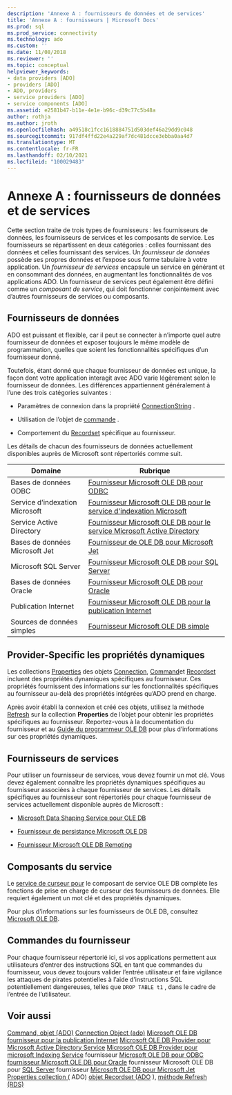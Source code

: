 ```yaml
---
description: 'Annexe A : fournisseurs de données et de services'
title: 'Annexe A : fournisseurs | Microsoft Docs'
ms.prod: sql
ms.prod_service: connectivity
ms.technology: ado
ms.custom: ''
ms.date: 11/08/2018
ms.reviewer: ''
ms.topic: conceptual
helpviewer_keywords:
- data providers [ADO]
- providers [ADO]
- ADO, providers
- service providers [ADO]
- service components [ADO]
ms.assetid: e2581b47-b11e-4e1e-b96c-d39c77c5b48a
author: rothja
ms.author: jroth
ms.openlocfilehash: a49518c1fcc1618884751d503def46a29dd9c048
ms.sourcegitcommit: 917df4ffd22e4a229af7dc481dcce3ebba0aa4d7
ms.translationtype: MT
ms.contentlocale: fr-FR
ms.lasthandoff: 02/10/2021
ms.locfileid: "100029483"
---
```

# <a name="appendix-a-data-and-service-providers"></a>Annexe A : fournisseurs de données et de services
Cette section traite de trois types de fournisseurs : les fournisseurs de données, les fournisseurs de services et les composants de service. Les fournisseurs se répartissent en deux catégories : celles fournissant des données et celles fournissant des services. Un *fournisseur de données* possède ses propres données et l’expose sous forme tabulaire à votre application. Un *fournisseur de services* encapsule un service en générant et en consommant des données, en augmentant les fonctionnalités de vos applications ADO. Un fournisseur de services peut également être défini comme un *composant de service*, qui doit fonctionner conjointement avec d’autres fournisseurs de services ou composants.

## <a name="data-providers"></a>Fournisseurs de données
 ADO est puissant et flexible, car il peut se connecter à n’importe quel autre fournisseur de données et exposer toujours le même modèle de programmation, quelles que soient les fonctionnalités spécifiques d’un fournisseur donné.

 Toutefois, étant donné que chaque fournisseur de données est unique, la façon dont votre application interagit avec ADO varie légèrement selon le fournisseur de données. Les différences appartiennent généralement à l’une des trois catégories suivantes :

-   Paramètres de connexion dans la propriété [ConnectionString](../../reference/ado-api/connectionstring-property-ado.md) .

-   Utilisation de l’objet de [commande](../../reference/ado-api/command-object-ado.md) .

-   Comportement du [Recordset](../../reference/ado-api/recordset-object-ado.md) spécifique au fournisseur.

 Les détails de chacun des fournisseurs de données actuellement disponibles auprès de Microsoft sont répertoriés comme suit.

|Domaine|Rubrique|
|----------|-----------|
|Bases de données ODBC|[Fournisseur Microsoft OLE DB pour ODBC](./microsoft-ole-db-provider-for-odbc.md)|
|Service d’indexation Microsoft|[Fournisseur Microsoft OLE DB pour le service d'indexation Microsoft](./microsoft-ole-db-provider-for-microsoft-indexing-service.md)|
|Service Active Directory|[Fournisseur Microsoft OLE DB pour le service Microsoft Active Directory](./microsoft-ole-db-provider-for-microsoft-active-directory-service.md)|
|Bases de données Microsoft Jet|[Fournisseur de OLE DB pour Microsoft Jet](./microsoft-ole-db-provider-for-microsoft-jet.md)|
|Microsoft SQL Server|[Fournisseur Microsoft OLE DB pour SQL Server](./microsoft-ole-db-provider-for-sql-server.md)|
|Bases de données Oracle|[Fournisseur Microsoft OLE DB pour Oracle](./microsoft-ole-db-provider-for-oracle.md)|
|Publication Internet|[Fournisseur Microsoft OLE DB pour la publication Internet](./microsoft-ole-db-provider-for-internet-publishing.md)|
|Sources de données simples|[Fournisseur Microsoft OLE DB simple](./microsoft-ole-db-simple-provider.md)|

## <a name="provider-specific-dynamic-properties"></a>Provider-Specific les propriétés dynamiques
 Les collections [Properties](../../reference/ado-api/properties-collection-ado.md) des objets [Connection](../../reference/ado-api/connection-object-ado.md), [Command](../../reference/ado-api/command-object-ado.md)et [Recordset](../../reference/ado-api/recordset-object-ado.md) incluent des propriétés dynamiques spécifiques au fournisseur. Ces propriétés fournissent des informations sur les fonctionnalités spécifiques au fournisseur au-delà des propriétés intégrées qu’ADO prend en charge.

 Après avoir établi la connexion et créé ces objets, utilisez la méthode [Refresh](../../reference/ado-api/refresh-method-ado.md) sur la collection **Properties** de l’objet pour obtenir les propriétés spécifiques au fournisseur. Reportez-vous à la documentation du fournisseur et au [Guide du programmeur OLE DB](/previous-versions/windows/desktop/ms713643(v=vs.85)) pour plus d’informations sur ces propriétés dynamiques.

## <a name="service-providers"></a>Fournisseurs de services
 Pour utiliser un fournisseur de services, vous devez fournir un mot clé. Vous devez également connaître les propriétés dynamiques spécifiques au fournisseur associées à chaque fournisseur de services. Les détails spécifiques au fournisseur sont répertoriés pour chaque fournisseur de services actuellement disponible auprès de Microsoft :

-   [Microsoft Data Shaping Service pour OLE DB](./microsoft-data-shaping-service-for-ole-db-ado-service-provider.md)

-   [Fournisseur de persistance Microsoft OLE DB](./microsoft-ole-db-persistence-provider-ado-service-provider.md)

-   [Fournisseur Microsoft OLE DB Remoting](./microsoft-ole-db-remoting-provider-ado-service-provider.md)

## <a name="service-components"></a>Composants du service
 Le [service de curseur pour](./microsoft-cursor-service-for-ole-db-ado-service-component.md) le composant de service OLE DB complète les fonctions de prise en charge de curseur des fournisseurs de données. Elle requiert également un mot clé et des propriétés dynamiques.

 Pour plus d’informations sur les fournisseurs de OLE DB, consultez [Microsoft OLE DB](/previous-versions/windows/desktop/ms722784(v=vs.85)).

## <a name="provider-commands"></a>Commandes du fournisseur
 Pour chaque fournisseur répertorié ici, si vos applications permettent aux utilisateurs d’entrer des instructions SQL en tant que commandes du fournisseur, vous devez toujours valider l’entrée utilisateur et faire vigilance les attaques de pirates potentielles à l’aide d’instructions SQL potentiellement dangereuses, telles que `DROP TABLE t1` , dans le cadre de l’entrée de l’utilisateur.

## <a name="see-also"></a>Voir aussi
 [Command, objet (ADO)](../../reference/ado-api/command-object-ado.md) [Connection Object (ado)](../../reference/ado-api/connection-object-ado.md) [Microsoft OLE DB fournisseur pour la publication Internet](./microsoft-ole-db-provider-for-internet-publishing.md) [Microsoft OLE DB Provider pour Microsoft Active Directory Service](./microsoft-ole-db-provider-for-microsoft-active-directory-service.md) [Microsoft OLE DB Provider pour microsoft Indexing Service](./microsoft-ole-db-provider-for-microsoft-indexing-service.md) fournisseur [Microsoft OLE DB pour ODBC](./microsoft-ole-db-provider-for-odbc.md) [fournisseur Microsoft OLE DB pour Oracle](./microsoft-ole-db-provider-for-oracle.md) fournisseur Microsoft OLE DB pour [SQL Server](./microsoft-ole-db-provider-for-sql-server.md) fournisseur [Microsoft OLE DB pour Microsoft Jet](./microsoft-ole-db-provider-for-microsoft-jet.md) [Properties collection (](../../reference/ado-api/properties-collection-ado.md) ADO) [objet Recordset (ADO](../../reference/ado-api/recordset-object-ado.md) ), [méthode Refresh (RDS)](../../reference/rds-api/refresh-method-rds.md)
